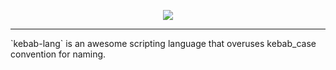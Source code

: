 <p align="center">
  <img src="https://raw.githubusercontent.com/Chark/kebab-lang/master/kebab_lang.png"/>
</p>
<hr/>
`kebab-lang` is an awesome scripting language that overuses kebab_case convention for naming.
